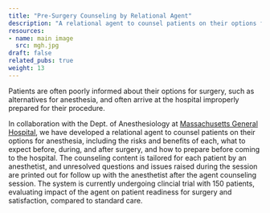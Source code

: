 ```yaml
---
title: "Pre-Surgery Counseling by Relational Agent"
description: "A relational agent to counsel patients on their options for anesthesia, including the risks and benefits of each."
resources:
- name: main image
  src: mgh.jpg
draft: false
related_pubs: true
weight: 13
---
```


Patients are often poorly informed about their options for surgery, such as alternatives for anesthesia, and often arrive at the hospital improperly prepared for their procedure.

In collaboration with the Dept. of Anesthesiology at [Massachusetts General Hospital](http://www.mgh.harvard.edu/), we have developed a relational agent  to counsel patients on their options for anesthesia, including the risks and benefits of each, what to expect before, during, and after surgery, and how to prepare before coming to the hospital. The counseling content is tailored for each patient by an anesthetist, and unresolved questions and issues raised during the session are printed out for follow up with the anesthetist after the agent counseling session. The system is currently undergoing clincial trial with 150 patients, evaluating impact of the agent on patient readiness for surgery and satisfaction, compared to standard care.

